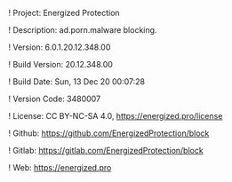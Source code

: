! Project: Energized Protection

! Description: ad.porn.malware blocking.

! Version: 6.0.1.20.12.348.00

! Build Version: 20.12.348.00

! Build Date: Sun, 13 Dec 20 00:07:28

! Version Code: 3480007

! License: CC BY-NC-SA 4.0, https://energized.pro/license

! Github: https://github.com/EnergizedProtection/block

! Gitlab: https://gitlab.com/EnergizedProtection/block


! Web: https://energized.pro
